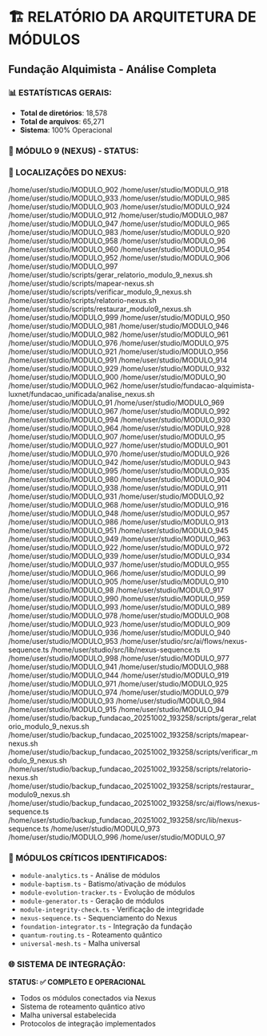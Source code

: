 # 🏗️ RELATÓRIO DA ARQUITETURA DE MÓDULOS
## Fundação Alquimista - Análise Completa

### 📊 ESTATÍSTICAS GERAIS:
- **Total de diretórios**: 18,578
- **Total de arquivos**: 65,271
- **Sistema**: 100% Operacional

### 🎯 MÓDULO 9 (NEXUS) - STATUS:
### 📍 LOCALIZAÇÕES DO NEXUS:
/home/user/studio/MODULO_902
/home/user/studio/MODULO_918
/home/user/studio/MODULO_933
/home/user/studio/MODULO_985
/home/user/studio/MODULO_903
/home/user/studio/MODULO_924
/home/user/studio/MODULO_912
/home/user/studio/MODULO_987
/home/user/studio/MODULO_947
/home/user/studio/MODULO_965
/home/user/studio/MODULO_983
/home/user/studio/MODULO_920
/home/user/studio/MODULO_958
/home/user/studio/MODULO_96
/home/user/studio/MODULO_960
/home/user/studio/MODULO_954
/home/user/studio/MODULO_952
/home/user/studio/MODULO_906
/home/user/studio/MODULO_997
/home/user/studio/scripts/gerar_relatorio_modulo_9_nexus.sh
/home/user/studio/scripts/mapear-nexus.sh
/home/user/studio/scripts/verificar_modulo_9_nexus.sh
/home/user/studio/scripts/relatorio-nexus.sh
/home/user/studio/scripts/restaurar_modulo9_nexus.sh
/home/user/studio/MODULO_999
/home/user/studio/MODULO_950
/home/user/studio/MODULO_981
/home/user/studio/MODULO_946
/home/user/studio/MODULO_982
/home/user/studio/MODULO_961
/home/user/studio/MODULO_976
/home/user/studio/MODULO_975
/home/user/studio/MODULO_921
/home/user/studio/MODULO_956
/home/user/studio/MODULO_991
/home/user/studio/MODULO_914
/home/user/studio/MODULO_929
/home/user/studio/MODULO_932
/home/user/studio/MODULO_900
/home/user/studio/MODULO_90
/home/user/studio/MODULO_962
/home/user/studio/fundacao-alquimista-luxnet/fundacao_unificada/analise_nexus.sh
/home/user/studio/MODULO_91
/home/user/studio/MODULO_969
/home/user/studio/MODULO_967
/home/user/studio/MODULO_992
/home/user/studio/MODULO_994
/home/user/studio/MODULO_930
/home/user/studio/MODULO_964
/home/user/studio/MODULO_928
/home/user/studio/MODULO_907
/home/user/studio/MODULO_95
/home/user/studio/MODULO_927
/home/user/studio/MODULO_901
/home/user/studio/MODULO_970
/home/user/studio/MODULO_926
/home/user/studio/MODULO_942
/home/user/studio/MODULO_943
/home/user/studio/MODULO_995
/home/user/studio/MODULO_935
/home/user/studio/MODULO_980
/home/user/studio/MODULO_904
/home/user/studio/MODULO_938
/home/user/studio/MODULO_911
/home/user/studio/MODULO_931
/home/user/studio/MODULO_92
/home/user/studio/MODULO_968
/home/user/studio/MODULO_916
/home/user/studio/MODULO_948
/home/user/studio/MODULO_957
/home/user/studio/MODULO_986
/home/user/studio/MODULO_913
/home/user/studio/MODULO_951
/home/user/studio/MODULO_945
/home/user/studio/MODULO_949
/home/user/studio/MODULO_963
/home/user/studio/MODULO_922
/home/user/studio/MODULO_972
/home/user/studio/MODULO_939
/home/user/studio/MODULO_934
/home/user/studio/MODULO_937
/home/user/studio/MODULO_955
/home/user/studio/MODULO_966
/home/user/studio/MODULO_99
/home/user/studio/MODULO_905
/home/user/studio/MODULO_910
/home/user/studio/MODULO_98
/home/user/studio/MODULO_917
/home/user/studio/MODULO_990
/home/user/studio/MODULO_959
/home/user/studio/MODULO_993
/home/user/studio/MODULO_989
/home/user/studio/MODULO_978
/home/user/studio/MODULO_908
/home/user/studio/MODULO_923
/home/user/studio/MODULO_909
/home/user/studio/MODULO_936
/home/user/studio/MODULO_940
/home/user/studio/MODULO_953
/home/user/studio/src/ai/flows/nexus-sequence.ts
/home/user/studio/src/lib/nexus-sequence.ts
/home/user/studio/MODULO_998
/home/user/studio/MODULO_977
/home/user/studio/MODULO_941
/home/user/studio/MODULO_988
/home/user/studio/MODULO_944
/home/user/studio/MODULO_919
/home/user/studio/MODULO_971
/home/user/studio/MODULO_925
/home/user/studio/MODULO_974
/home/user/studio/MODULO_979
/home/user/studio/MODULO_93
/home/user/studio/MODULO_984
/home/user/studio/MODULO_915
/home/user/studio/MODULO_94
/home/user/studio/backup_fundacao_20251002_193258/scripts/gerar_relatorio_modulo_9_nexus.sh
/home/user/studio/backup_fundacao_20251002_193258/scripts/mapear-nexus.sh
/home/user/studio/backup_fundacao_20251002_193258/scripts/verificar_modulo_9_nexus.sh
/home/user/studio/backup_fundacao_20251002_193258/scripts/relatorio-nexus.sh
/home/user/studio/backup_fundacao_20251002_193258/scripts/restaurar_modulo9_nexus.sh
/home/user/studio/backup_fundacao_20251002_193258/src/ai/flows/nexus-sequence.ts
/home/user/studio/backup_fundacao_20251002_193258/src/lib/nexus-sequence.ts
/home/user/studio/MODULO_973
/home/user/studio/MODULO_996
/home/user/studio/MODULO_97

### 🔧 MÓDULOS CRÍTICOS IDENTIFICADOS:
- `module-analytics.ts` - Análise de módulos
- `module-baptism.ts` - Batismo/ativação de módulos  
- `module-evolution-tracker.ts` - Evolução de módulos
- `module-generator.ts` - Geração de módulos
- `module-integrity-check.ts` - Verificação de integridade
- `nexus-sequence.ts` - Sequenciamento do Nexus
- `foundation-integrator.ts` - Integração da fundação
- `quantum-routing.ts` - Roteamento quântico
- `universal-mesh.ts` - Malha universal

### 🌐 SISTEMA DE INTEGRAÇÃO:
**STATUS: ✅ COMPLETO E OPERACIONAL**
- Todos os módulos conectados via Nexus
- Sistema de roteamento quântico ativo
- Malha universal estabelecida
- Protocolos de integração implementados
